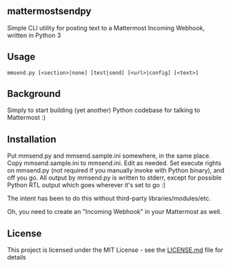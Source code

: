 ## mattermostsendpy
Simple CLI utility for posting text to a Mattermost Incoming Webhook, written in Python 3

## Usage

`mmsend.py [<section>|none] [test|send] [<url>|config] [<text>]`

## Background

Simply to start building (yet another) Python codebase for talking to Mattermost :)

## Installation

Put mmsend.py and mmsend.sample.ini somewhere, in the same place. Copy mmsend.sample.ini to mmsend.ini. Edit as needed. Set execute rights on mmsend.py (not required if you manually invoke with Python binary), and off you go. All output by mmsend.py is written to stderr, except for possible Python RTL output which goes wherever it's set to go :)

The intent has been to do this without third-party libraries/modules/etc.

Oh, you need to create an "Incoming Webhook" in your Mattermost as well.

## License

This project is licensed under the MIT License - see the [LICENSE.md](LICENSE.md) file for details
